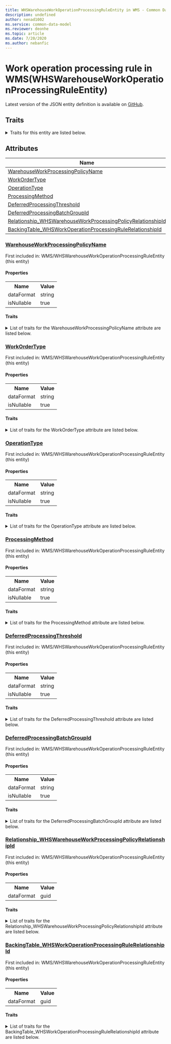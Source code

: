 ```yaml
---
title: WHSWarehouseWorkOperationProcessingRuleEntity in WMS - Common Data Model | Microsoft Docs
description: undefined
author: nenad1002
ms.service: common-data-model
ms.reviewer: deonhe
ms.topic: article
ms.date: 7/20/2020
ms.author: nebanfic
---
```


# Work operation processing rule in WMS(WHSWarehouseWorkOperationProcessingRuleEntity)

  
 Latest version of the JSON entity definition is available on <a href="https://github.com/Microsoft/CDM/tree/master/schemaDocuments/core/operationsCommon/Entities/SupplyChain/WMS/WHSWarehouseWorkOperationProcessingRuleEntity.cdm.json" target="_blank">GitHub</a>.  

## Traits

<details>
<summary>Traits for this entity are listed below.  
</summary>

**is.CDM.entityVersion**  
  <table><tr><th>Parameter</th><th>Value</th><th>Data type</th><th>Explanation</th></tr><tr><td>versionNumber</td><td>"1.0"</td><td>string</td><td>semantic version number of the entity</td></tr></table>

**is.application.releaseVersion**  
  <table><tr><th>Parameter</th><th>Value</th><th>Data type</th><th>Explanation</th></tr><tr><td>releaseVersion</td><td>"10.0.13.0"</td><td>string</td><td>semantic version number of the application introducing this entity</td></tr></table>

**is.localized.displayedAs**  
  Holds the list of language specific display text for an object.  <table><tr><th>Parameter</th><th>Value</th><th>Data type</th><th>Explanation</th></tr><tr><td>localizedDisplayText</td><td><table><tr><th>languageTag</th><th>displayText</th></tr><tr><td>en</td><td>Work operation processing rule</td></tr></table></td><td>entity</td><td>a reference to the constant entity holding the list of localized text</td></tr></table>

</details>

## Attributes

|Name|Description|First Included in Instance|
|---|---|---|
|[WarehouseWorkProcessingPolicyName](#WarehouseWorkProcessingPolicyName)||<a href="WHSWarehouseWorkOperationProcessingRuleEntity.md" target="_blank">WMS/WHSWarehouseWorkOperationProcessingRuleEntity</a>|
|[WorkOrderType](#WorkOrderType)||<a href="WHSWarehouseWorkOperationProcessingRuleEntity.md" target="_blank">WMS/WHSWarehouseWorkOperationProcessingRuleEntity</a>|
|[OperationType](#OperationType)||<a href="WHSWarehouseWorkOperationProcessingRuleEntity.md" target="_blank">WMS/WHSWarehouseWorkOperationProcessingRuleEntity</a>|
|[ProcessingMethod](#ProcessingMethod)||<a href="WHSWarehouseWorkOperationProcessingRuleEntity.md" target="_blank">WMS/WHSWarehouseWorkOperationProcessingRuleEntity</a>|
|[DeferredProcessingThreshold](#DeferredProcessingThreshold)||<a href="WHSWarehouseWorkOperationProcessingRuleEntity.md" target="_blank">WMS/WHSWarehouseWorkOperationProcessingRuleEntity</a>|
|[DeferredProcessingBatchGroupId](#DeferredProcessingBatchGroupId)||<a href="WHSWarehouseWorkOperationProcessingRuleEntity.md" target="_blank">WMS/WHSWarehouseWorkOperationProcessingRuleEntity</a>|
|[Relationship_WHSWarehouseWorkProcessingPolicyRelationshipId](#Relationship_WHSWarehouseWorkProcessingPolicyRelationshipId)||<a href="WHSWarehouseWorkOperationProcessingRuleEntity.md" target="_blank">WMS/WHSWarehouseWorkOperationProcessingRuleEntity</a>|
|[BackingTable_WHSWorkOperationProcessingRuleRelationshipId](#BackingTable_WHSWorkOperationProcessingRuleRelationshipId)||<a href="WHSWarehouseWorkOperationProcessingRuleEntity.md" target="_blank">WMS/WHSWarehouseWorkOperationProcessingRuleEntity</a>|

### <a href=#WarehouseWorkProcessingPolicyName name="WarehouseWorkProcessingPolicyName">WarehouseWorkProcessingPolicyName</a>

First included in: WMS/WHSWarehouseWorkOperationProcessingRuleEntity (this entity)  

#### Properties

<table><tr><th>Name</th><th>Value</th></tr><tr><td>dataFormat</td><td>string</td></tr><tr><td>isNullable</td><td>true</td></tr></table>

#### Traits

<details>
<summary>List of traits for the WarehouseWorkProcessingPolicyName attribute are listed below.</summary>

**is.dataFormat.character**  
**is.dataFormat.big**  
**is.dataFormat.array**  
**is.nullable**  
The attribute value may be set to NULL.  

**is.dataFormat.character**  
**is.dataFormat.array**  
</details>

### <a href=#WorkOrderType name="WorkOrderType">WorkOrderType</a>

First included in: WMS/WHSWarehouseWorkOperationProcessingRuleEntity (this entity)  

#### Properties

<table><tr><th>Name</th><th>Value</th></tr><tr><td>dataFormat</td><td>string</td></tr><tr><td>isNullable</td><td>true</td></tr></table>

#### Traits

<details>
<summary>List of traits for the WorkOrderType attribute are listed below.</summary>

**is.dataFormat.character**  
**is.dataFormat.big**  
**is.dataFormat.array**  
**is.nullable**  
The attribute value may be set to NULL.  

**is.dataFormat.character**  
**is.dataFormat.array**  
</details>

### <a href=#OperationType name="OperationType">OperationType</a>

First included in: WMS/WHSWarehouseWorkOperationProcessingRuleEntity (this entity)  

#### Properties

<table><tr><th>Name</th><th>Value</th></tr><tr><td>dataFormat</td><td>string</td></tr><tr><td>isNullable</td><td>true</td></tr></table>

#### Traits

<details>
<summary>List of traits for the OperationType attribute are listed below.</summary>

**is.dataFormat.character**  
**is.dataFormat.big**  
**is.dataFormat.array**  
**is.nullable**  
The attribute value may be set to NULL.  

**is.dataFormat.character**  
**is.dataFormat.array**  
</details>

### <a href=#ProcessingMethod name="ProcessingMethod">ProcessingMethod</a>

First included in: WMS/WHSWarehouseWorkOperationProcessingRuleEntity (this entity)  

#### Properties

<table><tr><th>Name</th><th>Value</th></tr><tr><td>dataFormat</td><td>string</td></tr><tr><td>isNullable</td><td>true</td></tr></table>

#### Traits

<details>
<summary>List of traits for the ProcessingMethod attribute are listed below.</summary>

**is.dataFormat.character**  
**is.dataFormat.big**  
**is.dataFormat.array**  
**is.nullable**  
The attribute value may be set to NULL.  

**is.dataFormat.character**  
**is.dataFormat.array**  
</details>

### <a href=#DeferredProcessingThreshold name="DeferredProcessingThreshold">DeferredProcessingThreshold</a>

First included in: WMS/WHSWarehouseWorkOperationProcessingRuleEntity (this entity)  

#### Properties

<table><tr><th>Name</th><th>Value</th></tr><tr><td>dataFormat</td><td>string</td></tr><tr><td>isNullable</td><td>true</td></tr></table>

#### Traits

<details>
<summary>List of traits for the DeferredProcessingThreshold attribute are listed below.</summary>

**is.dataFormat.character**  
**is.dataFormat.big**  
**is.dataFormat.array**  
**is.nullable**  
The attribute value may be set to NULL.  

**is.dataFormat.character**  
**is.dataFormat.array**  
</details>

### <a href=#DeferredProcessingBatchGroupId name="DeferredProcessingBatchGroupId">DeferredProcessingBatchGroupId</a>

First included in: WMS/WHSWarehouseWorkOperationProcessingRuleEntity (this entity)  

#### Properties

<table><tr><th>Name</th><th>Value</th></tr><tr><td>dataFormat</td><td>string</td></tr><tr><td>isNullable</td><td>true</td></tr></table>

#### Traits

<details>
<summary>List of traits for the DeferredProcessingBatchGroupId attribute are listed below.</summary>

**is.dataFormat.character**  
**is.dataFormat.big**  
**is.dataFormat.array**  
**is.nullable**  
The attribute value may be set to NULL.  

**is.dataFormat.character**  
**is.dataFormat.array**  
</details>

### <a href=#Relationship_WHSWarehouseWorkProcessingPolicyRelationshipId name="Relationship_WHSWarehouseWorkProcessingPolicyRelationshipId">Relationship_WHSWarehouseWorkProcessingPolicyRelationshipId</a>

First included in: WMS/WHSWarehouseWorkOperationProcessingRuleEntity (this entity)  

#### Properties

<table><tr><th>Name</th><th>Value</th></tr><tr><td>dataFormat</td><td>guid</td></tr></table>

#### Traits

<details>
<summary>List of traits for the Relationship_WHSWarehouseWorkProcessingPolicyRelationshipId attribute are listed below.</summary>

**is.dataFormat.character**  
**is.dataFormat.big**  
**is.dataFormat.array**  
**is.dataFormat.guid**  
**means.identity.entityId**  
**is.linkedEntity.identifier**  
Marks the attribute(s) that hold foreign key references to a linked (used as an attribute) entity. This attribute is added to the resolved entity to enumerate the referenced entities.  <table><tr><th>Parameter</th><th>Value</th><th>Data type</th><th>Explanation</th></tr><tr><td>entityReferences</td><td>empty table</td><td>entity</td><td>a reference to the constant entity holding the list of entity references</td></tr></table>

**is.dataFormat.guid**  
**is.dataFormat.character**  
**is.dataFormat.array**  
</details>

### <a href=#BackingTable_WHSWorkOperationProcessingRuleRelationshipId name="BackingTable_WHSWorkOperationProcessingRuleRelationshipId">BackingTable_WHSWorkOperationProcessingRuleRelationshipId</a>

First included in: WMS/WHSWarehouseWorkOperationProcessingRuleEntity (this entity)  

#### Properties

<table><tr><th>Name</th><th>Value</th></tr><tr><td>dataFormat</td><td>guid</td></tr></table>

#### Traits

<details>
<summary>List of traits for the BackingTable_WHSWorkOperationProcessingRuleRelationshipId attribute are listed below.</summary>

**is.dataFormat.character**  
**is.dataFormat.big**  
**is.dataFormat.array**  
**is.dataFormat.guid**  
**means.identity.entityId**  
**is.linkedEntity.identifier**  
Marks the attribute(s) that hold foreign key references to a linked (used as an attribute) entity. This attribute is added to the resolved entity to enumerate the referenced entities.  <table><tr><th>Parameter</th><th>Value</th><th>Data type</th><th>Explanation</th></tr><tr><td>entityReferences</td><td><table><tr><th>entityReference</th><th>attributeReference</th></tr><tr><td><a href="../../../Tables/SupplyChain/Inventory/Group/WHSWorkOperationProcessingRule.md" target="_blank">/core/operationsCommon/Tables/SupplyChain/Inventory/Group/WHSWorkOperationProcessingRule.cdm.json/WHSWorkOperationProcessingRule</a></td><td><a href="../../../Tables/SupplyChain/Inventory/Group/WHSWorkOperationProcessingRule.md#RecId" target="_blank">RecId</a></td></tr></table></td><td>entity</td><td>a reference to the constant entity holding the list of entity references</td></tr></table>

**is.dataFormat.guid**  
**is.dataFormat.character**  
**is.dataFormat.array**  
</details>
